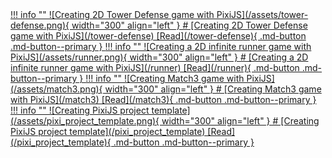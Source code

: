 <a href="tower-defense">
!!! info ""
    ![Сreating 2D Tower Defense game with PixiJS](/assets/tower-defense.png){ width="300" align="left" }
    # [Сreating 2D Tower Defense game with PixiJS](/tower-defense)
    [Read](/tower-defense){ .md-button .md-button--primary }

</a>

<a href="pixi_project_template">
!!! info ""
    ![Creating a 2D infinite runner game with PixiJS](/assets/runner.png){ width="300" align="left" }
    # [Creating a 2D infinite runner game with PixiJS](/runner)
    [Read](/runner){ .md-button .md-button--primary }

</a>

<a href="pixi_project_template">
!!! info ""
    ![Сreating Match3 game with PixiJS](/assets/match3.png){ width="300" align="left" }
    # [Сreating Match3 game with PixiJS](/match3)
    [Read](/match3){ .md-button .md-button--primary }

</a>

<a href="pixi_project_template">
!!! info ""
    ![Сreating PixiJS project template](/assets/pixi_project_template.png){ width="300" align="left" }
    # [Сreating PixiJS project template](/pixi_project_template)
    [Read](/pixi_project_template){ .md-button .md-button--primary }

</a>


